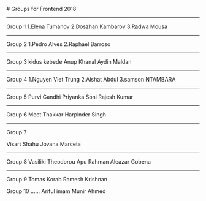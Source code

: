 # Groups for Frontend 2018

---
Group 1
1.Elena Tumanov
2.Doszhan Kambarov
3.Radwa Mousa

---

Group 2
1.Pedro Alves
2.Raphael Barroso

---

Group 3
kidus kebede
Anup Khanal
Aydin Maldan

---

 Group 4
 1.Nguyen Viet Trung
 2.Aishat Abdul
 3.samson NTAMBARA

---

Group 5
Purvi Gandhi
Priyanka Soni
Rajesh Kumar

---

Group 6
Meet Thakkar
Harpinder Singh

---

Group 7

Visart Shahu
Jovana Marceta

---

Group 8
Vasiliki Theodorou
Apu Rahman
Aleazar Gobena

---

Group 9
Tomas Korab
Ramesh Krishnan

Group 10 
......
Ariful imam
Munir Ahmed


